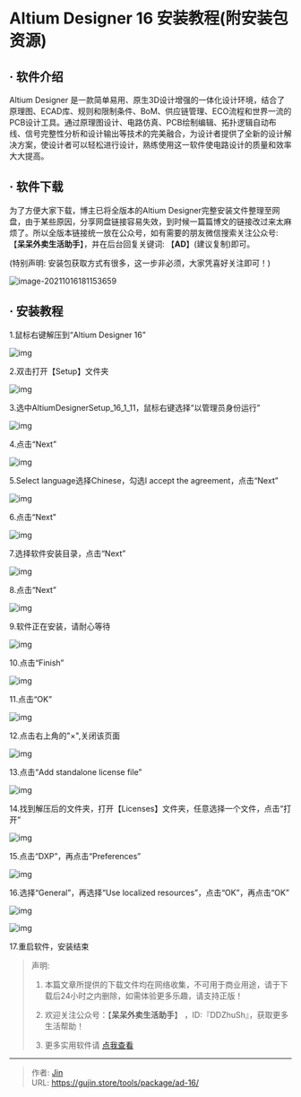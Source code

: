 # Altium Designer 16 安装教程(附安装包资源)


## · 软件介绍
Altium Designer 是一款简单易用、原生3D设计增强的一体化设计环境，结合了原理图、ECAD库、规则和限制条件、BoM、供应链管理、ECO流程和世界一流的PCB设计工具。通过原理图设计、电路仿真、PCB绘制编辑、拓扑逻辑自动布线、信号完整性分析和设计输出等技术的完美融合，为设计者提供了全新的设计解决方案，使设计者可以轻松进行设计，熟练使用这一软件使电路设计的质量和效率大大提高。

## · 软件下载
为了方便大家下载，博主已将全版本的Altium Designer完整安装文件整理至网盘，由于某些原因，分享网盘链接容易失效，到时候一篇篇博文的链接改过来太麻烦了。所以全版本链接统一放在公众号，如有需要的朋友微信搜索关注公众号: 【**呆呆外卖生活助手**】，并在后台回复关键词: 【**AD**】(建议复制)即可。

(特别声明: 安装包获取方式有很多，这一步非必须，大家凭喜好关注即可！)

![image-20211016181153659](https://img.gujin.store/img/image-20211016181153659.png)

## · 安装教程

1.鼠标右键解压到“Altium Designer 16”

![img](https://img.gujin.store/img/v2-fed5415197eb8eef5afad9626bb2cac7_720w.png)

2.双击打开【Setup】文件夹

![img](https://img.gujin.store/img/v2-a0a674b30ac6269f1b345358ed185c40_720w.png)



3.选中AltiumDesignerSetup_16_1_11，鼠标右键选择“以管理员身份运行”

![img](https://img.gujin.store/img/v2-006a2de2f52130bd9fe80eb897aa64a2_720w.png)

4.点击“Next”

![img](https://img.gujin.store/img/v2-70162d17788a5b05878b0a27b63ea5d5_720w.png)

5.Select language选择Chinese，勾选I accept the agreement，点击“Next”

![img](https://img.gujin.store/img/v2-b6328109456752d3694f510dd95c2751_720w.png)

6.点击“Next”

![img](https://img.gujin.store/img/v2-33956a54674b391661d49833c486a530_720w.png)

7.选择软件安装目录，点击“Next”

![img](https://img.gujin.store/img/v2-4ee2e5869bc490390e8c468b1597ef58_720w.png)

8.点击“Next”

![img](https://img.gujin.store/img/v2-4e3d32066a3e2eebce86238bcdeaaf80_720w.png)

9.软件正在安装，请耐心等待

![img](https://img.gujin.store/img/v2-73889ef7254fc8a04a2b044a8b41a195_720w.png)

10.点击“Finish”

![img](https://img.gujin.store/img/v2-9e724b9d2228c708d0cfcf9be4f32c05_720w.png)

11.点击“OK”

![img](https://img.gujin.store/img/v2-0b0e2ade93518f3077f7062a2a65a0fe_720w.png)

12.点击右上角的"×",关闭该页面

![img](https://img.gujin.store/img/v2-e981d6062c4c3a9b6a98b4115dbe1101_720w.png)

13.点击“Add standalone license file”

![img](https://img.gujin.store/img/v2-2406602107be1e5bd3a4e209779c330a_720w.png)

14.找到解压后的文件夹，打开【Licenses】文件夹，任意选择一个文件，点击“打开”

![img](https://img.gujin.store/img/v2-65456a2849619f98878ef45c29417b98_720w.png)

15.点击“DXP”，再点击“Preferences”

![img](https://img.gujin.store/img/v2-66d8d35330864612f41e909dc109e8dc_720w.png)

16.选择“General”，再选择“Use localized resources”，点击“OK”，再点击“OK”

![img](https://img.gujin.store/img/v2-c9a97db1ea7a98fc52f0fae44304993e_720w.png)

![img](https://img.gujin.store/img/v2-66f4b0bec5b7d63e0ea25b4888f810cc_720w.png)

17.重启软件，安装结束




> 声明: 
>
> 1. 本篇文章所提供的下载文件均在网络收集，不可用于商业用途，请于下载后24小时之内删除，如需体验更多乐趣，请支持正版！
>
> 2. 欢迎关注公众号：【**呆呆外卖生活助手**】 ，ID:『DDZhuSh』，获取更多生活帮助！
>
> 3. 更多实用软件请  [点我查看](/tools)

---

> 作者: [Jin](https://img.gujin.store/img/favicon.ico)  
> URL: https://gujin.store/tools/package/ad-16/  

